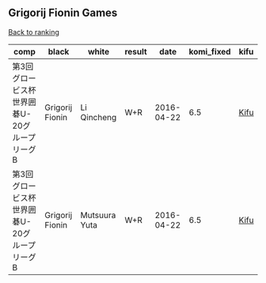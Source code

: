 ## Grigorij Fionin Games

[Back to ranking](index.md)




| **comp** | **black** | **white** | **result** | **date** | **komi_fixed** | **kifu** | 
| --- | --- | --- | --- | --- | --- | --- |
| 第3回グロービス杯世界囲碁U-20グループリーグB | Grigorij Fionin | Li Qincheng | W+R | 2016-04-22 | 6.5 | [Kifu](https://kifudepot.net/kifucontents.php?id=SuSyXpOFZ00oyGh2kuUJRg%3D%3D) | 
| 第3回グロービス杯世界囲碁U-20グループリーグB | Grigorij Fionin | Mutsuura Yuta | W+R | 2016-04-22 | 6.5 | [Kifu](https://kifudepot.net/kifucontents.php?id=dGTLpasGQqXZMUoktSjHgA%3D%3D) |





